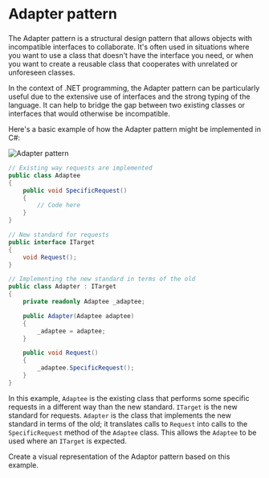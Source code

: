 ﻿# Adapter pattern

### 

The Adapter pattern is a structural design pattern that allows objects with incompatible interfaces to collaborate. It's often used in situations where you want to use a class that doesn't have the interface you need, or when you want to create a reusable class that cooperates with unrelated or unforeseen classes.

In the context of .NET programming, the Adapter pattern can be particularly useful due to the extensive use of interfaces and the strong typing of the language. It can help to bridge the gap between two existing classes or interfaces that would otherwise be incompatible.

Here's a basic example of how the Adapter pattern might be implemented in C#:

![Adapter pattern](./Adapter.png)

```csharp
// Existing way requests are implemented
public class Adaptee
{
    public void SpecificRequest()
    {
        // Code here
    }
}

// New standard for requests
public interface ITarget
{
    void Request();
}

// Implementing the new standard in terms of the old
public class Adapter : ITarget
{
    private readonly Adaptee _adaptee;

    public Adapter(Adaptee adaptee)
    {
        _adaptee = adaptee;
    }

    public void Request()
    {
        _adaptee.SpecificRequest();
    }
}
```

In this example, `Adaptee` is the existing class that performs some specific requests in a different way than the new standard. `ITarget` is the new standard for requests. `Adapter` is the class that implements the new standard in terms of the old; it translates calls to `Request` into calls to the `SpecificRequest` method of the `Adaptee` class. This allows the `Adaptee` to be used where an `ITarget` is expected.


Create a visual representation of the Adaptor pattern based on this example.


